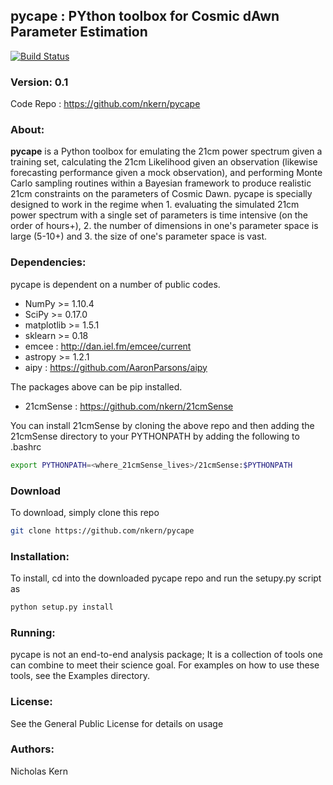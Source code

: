 ## pycape : PYthon toolbox for Cosmic dAwn Parameter Estimation
[![Build Status](https://travis-ci.com/nkern/pycape.svg?token=5USCxbBe7R1gkSvyQwzK&branch=master)](https://travis-ci.com/nkern/pycape)

### Version: 0.1
Code Repo : https://github.com/nkern/pycape

### About: 
**pycape** is a Python toolbox for emulating the 21cm power spectrum given a training set, calculating the 21cm Likelihood given an observation (likewise forecasting performance given a mock observation), and performing Monte Carlo sampling routines within a Bayesian framework to produce realistic 21cm constraints on the parameters of Cosmic Dawn.
pycape is specially designed to work in the regime when 1. evaluating the simulated 21cm power spectrum with a single set of parameters is time intensive (on the order of hours+), 2. the number of dimensions in one's parameter space is large (5-10+) and 3. the size of one's parameter space is vast.

### Dependencies:
pycape is dependent on a number of public codes.
- NumPy >= 1.10.4
- SciPy >= 0.17.0
- matplotlib >= 1.5.1
- sklearn >= 0.18
- emcee : http://dan.iel.fm/emcee/current
- astropy >= 1.2.1
- aipy : https://github.com/AaronParsons/aipy

The packages above can be pip installed.

- 21cmSense : https://github.com/nkern/21cmSense

You can install 21cmSense by cloning the above repo and then adding the 21cmSense directory to your PYTHONPATH
by adding the following to .bashrc
```bash
export PYTHONPATH=<where_21cmSense_lives>/21cmSense:$PYTHONPATH
```
### Download
To download, simply clone this repo
```bash
git clone https://github.com/nkern/pycape
```

### Installation:
To install, cd into the downloaded pycape repo and run the setupy.py script as
```bash
python setup.py install
```



### Running:
pycape is not an end-to-end analysis package; It is a collection of tools one can combine to meet their science goal.
For examples on how to use these tools, see the Examples directory.

### License:
See the General Public License for details on usage

### Authors:
Nicholas Kern<br>

